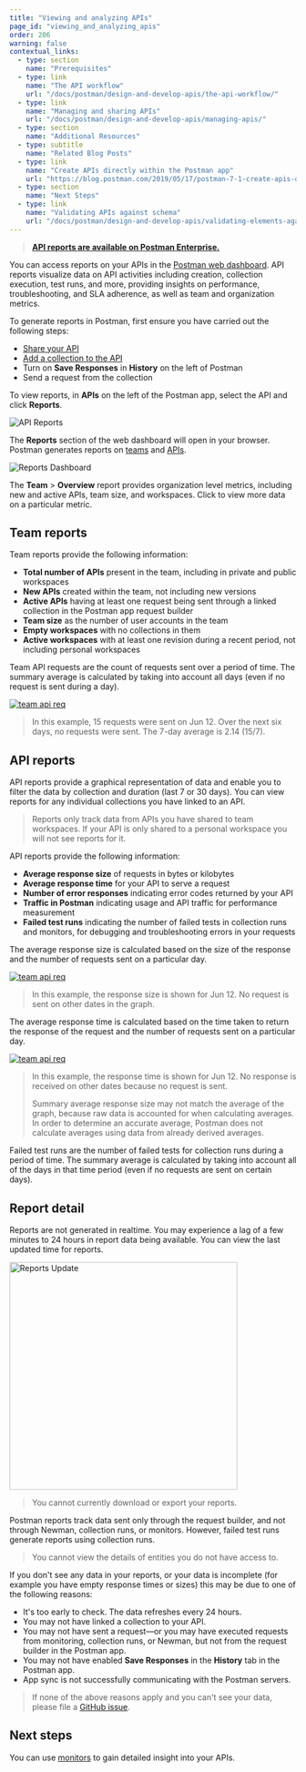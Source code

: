 ```yaml
---
title: "Viewing and analyzing APIs"
page_id: "viewing_and_analyzing_apis"
order: 206
warning: false
contextual_links:
  - type: section
    name: "Prerequisites"
  - type: link
    name: "The API workflow"
    url: "/docs/postman/design-and-develop-apis/the-api-workflow/"
  - type: link
    name: "Managing and sharing APIs"
    url: "/docs/postman/design-and-develop-apis/managing-apis/"
  - type: section
    name: "Additional Resources"
  - type: subtitle
    name: "Related Blog Posts"
  - type: link
    name: "Create APIs directly within the Postman app"
    url: "https://blog.postman.com/2019/05/17/postman-7-1-create-apis-directly-within-the-postman-app/"
  - type: section
    name: "Next Steps"
  - type: link
    name: "Validating APIs against schema"
    url: "/docs/postman/design-and-develop-apis/validating-elements-against-schema/"
---
```


> __[API reports are available on Postman Enterprise.](https://www.postman.com/pricing)__

You can access reports on your APIs in the [Postman web dashboard](https://app.getpostman.com/dashboard). API reports visualize data on API activities including creation, collection execution, test runs, and more, providing insights on performance, troubleshooting, and SLA adherence, as well as team and organization metrics.

To generate reports in Postman, first ensure you have carried out the following steps:

* [Share your API](/docs/postman/design-and-develop-apis/managing-apis/)
* [Add a collection to the API](/docs/postman/design-and-develop-apis/the-api-workflow/#generating-a-collection)
* Turn on __Save Responses__ in __History__ on the left of Postman
* Send a request from the collection

To view reports, in __APIs__ on the left of the Postman app, select the API and click __Reports__.

![API Reports](https://assets.postman.com/postman-docs/api-reports-button.jpg)

The __Reports__ section of the web dashboard will open in your browser. Postman generates reports on [teams](#team-reports) and [APIs](#api-reports).

![Reports Dashboard](https://assets.postman.com/postman-docs/reports-dash.jpg)

The __Team__ &gt; __Overview__ report provides organization level metrics, including new and active APIs, team size, and workspaces. Click to view more data on a particular metric.

## Team reports

Team reports provide the following information:

* __Total number of APIs__ present in the team, including in private and public workspaces
* __New APIs__ created within the team, not including new versions
* __Active APIs__ having at least one request being sent through a linked collection in the Postman app request builder
* __Team size__ as the number of user accounts in the team
* __Empty workspaces__ with no collections in them
* __Active workspaces__ with at least one revision during a recent period, not including personal workspaces

Team API requests are the count of requests sent over a period of time. The summary average is calculated by taking into account all days (even if no request is sent during a day).

[![team api req](https://assets.postman.com/postman-docs/Reports-TeamAPI.png)](https://assets.postman.com/postman-docs/Reports-TeamAPI.png)

> In this example, 15 requests were sent on Jun 12. Over the next six days, no requests were sent. The 7-day average is 2.14 (15/7).

## API reports

API reports provide a graphical representation of data and enable you to filter the data by collection and duration (last 7 or 30 days). You can view reports for any individual collections you have linked to an API.

> Reports only track data from APIs you have shared to team workspaces. If your API is only shared to a personal workspace you will not see reports for it.

API reports provide the following information:

* __Average response size__ of requests in bytes or kilobytes
* __Average response time__ for your API to serve a request
* __Number of error responses__ indicating error codes returned by your API
* __Traffic in Postman__ indicating usage and API traffic for performance measurement
* __Failed test runs__ indicating the number of failed tests in collection runs and monitors, for debugging and troubleshooting errors in your requests

The average response size is calculated based on the size of the response and the number of requests sent on a particular day.

[![team api req](https://assets.postman.com/postman-docs/Reports-AvgResp.png)](https://assets.postman.com/postman-docs/Reports-AvgResp.png)

> In this example, the response size is shown for Jun 12. No request is sent on other dates in the graph.

The average response time is calculated based on the time taken to return the response of the request and the number of requests sent on a particular day.

[![team api req](https://assets.postman.com/postman-docs/Reports-AvgRespTime.png)](https://assets.postman.com/postman-docs/Reports-AvgRespTime.png)

> In this example, the response time is shown for Jun 12. No response is received on other dates because no request is sent.
>
> Summary average response size may not match the average of the graph, because raw data is accounted for when calculating averages. In order to determine an accurate average, Postman does not calculate averages using data from already derived averages.

Failed test runs are the number of failed tests for collection runs during a period of time. The summary average is calculated by taking into account all of the days in that time period (even if no requests are sent on certain days).

## Report detail

Reports are not generated in realtime. You may experience a lag of a few minutes to 24 hours in report data being available. You can view the last updated time for reports.

<img alt="Reports Update" src="https://assets.postman.com/postman-docs/reports-last-update.jpg" width="400px"/>

> You cannot currently download or export your reports.

Postman reports track data sent only through the request builder, and not through Newman, collection runs, or monitors. However, failed test runs generate reports using collection runs.

> You cannot view the details of entities you do not have access to.

If you don't see any data in your reports, or your data is incomplete (for example you have empty response times or sizes) this may be due to one of the following reasons:

* It's too early to check. The data refreshes every 24 hours.
* You may not have linked a collection to your API.
* You may not have sent a request—or you may have executed requests from monitoring, collection runs, or Newman, but not from the request builder in the Postman app.
* You may not have enabled __Save Responses__ in the __History__ tab in the Postman app.
* App sync is not successfully communicating with the Postman servers.

> If none of the above reasons apply and you can't see your data, please file a [GitHub issue](https://github.com/postmanlabs/).

## Next steps

You can use [monitors](/docs/postman/monitors/intro-monitors/) to gain detailed insight into your APIs.
